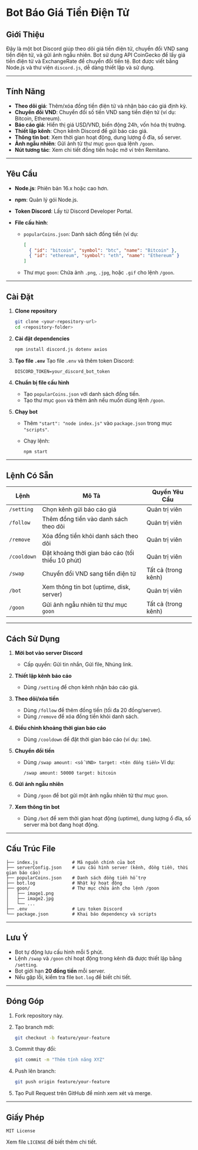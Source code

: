 # Bot Báo Giá Tiền Điện Tử

## Giới Thiệu

Đây là một bot Discord giúp theo dõi giá tiền điện tử, chuyển đổi VND sang tiền điện tử, và gửi ảnh ngẫu nhiên. Bot sử dụng API CoinGecko để lấy giá tiền điện tử và ExchangeRate để chuyển đổi tiền tệ. Bot được viết bằng Node.js và thư viện `discord.js`, dễ dàng thiết lập và sử dụng.

---

## Tính Năng

* **Theo dõi giá**: Thêm/xóa đồng tiền điện tử và nhận báo cáo giá định kỳ.
* **Chuyển đổi VND**: Chuyển đổi số tiền VND sang tiền điện tử (ví dụ: Bitcoin, Ethereum).
* **Báo cáo giá**: Hiển thị giá USD/VND, biến động 24h, vốn hóa thị trường.
* **Thiết lập kênh**: Chọn kênh Discord để gửi báo cáo giá.
* **Thông tin bot**: Xem thời gian hoạt động, dung lượng ổ đĩa, số server.
* **Ảnh ngẫu nhiên**: Gửi ảnh từ thư mục `goon` qua lệnh `/goon`.
* **Nút tương tác**: Xem chi tiết đồng tiền hoặc mở ví trên Remitano.

---

## Yêu Cầu

* **Node.js**: Phiên bản 16.x hoặc cao hơn.
* **npm**: Quản lý gói Node.js.
* **Token Discord**: Lấy từ Discord Developer Portal.
* **File cấu hình**:

  * `popularCoins.json`: Danh sách đồng tiền (ví dụ:

    ```json
    [
      { "id": "bitcoin", "symbol": "btc", "name": "Bitcoin" },
      { "id": "ethereum", "symbol": "eth", "name": "Ethereum" }
    ]
    ```
  * Thư mục `goon`: Chứa ảnh `.png`, `.jpg`, hoặc `.gif` cho lệnh `/goon`.

---

## Cài Đặt

1. **Clone repository**

   ```bash
   git clone <your-repository-url>
   cd <repository-folder>
   ```

2. **Cài đặt dependencies**

   ```bash
   npm install discord.js dotenv axios
   ```

3. **Tạo file `.env`**
   Tạo file `.env` và thêm token Discord:

   ```
   DISCORD_TOKEN=your_discord_bot_token
   ```

4. **Chuẩn bị file cấu hình**

   * Tạo `popularCoins.json` với danh sách đồng tiền.
   * Tạo thư mục `goon` và thêm ảnh nếu muốn dùng lệnh `/goon`.

5. **Chạy bot**

   * Thêm `"start": "node index.js"` vào `package.json` trong mục `"scripts"`.
   * Chạy lệnh:

     ```bash
     npm start
     ```

---

## Lệnh Có Sẵn

| Lệnh        | Mô Tả                                            | Quyền Yêu Cầu       |
| ----------- | ------------------------------------------------ | ------------------- |
| `/setting`  | Chọn kênh gửi báo cáo giá                        | Quản trị viên       |
| `/follow`   | Thêm đồng tiền vào danh sách theo dõi            | Quản trị viên       |
| `/remove`   | Xóa đồng tiền khỏi danh sách theo dõi            | Quản trị viên       |
| `/cooldown` | Đặt khoảng thời gian báo cáo (tối thiểu 10 phút) | Quản trị viên       |
| `/swap`     | Chuyển đổi VND sang tiền điện tử                 | Tất cả (trong kênh) |
| `/bot`      | Xem thông tin bot (uptime, disk, server)         | Quản trị viên       |
| `/goon`     | Gửi ảnh ngẫu nhiên từ thư mục `goon`             | Tất cả (trong kênh) |

---

## Cách Sử Dụng

1. **Mời bot vào server Discord**

   * Cấp quyền: Gửi tin nhắn, Gửi file, Nhúng link.

2. **Thiết lập kênh báo cáo**

   * Dùng `/setting` để chọn kênh nhận báo cáo giá.

3. **Theo dõi/xóa tiền**

   * Dùng `/follow` để thêm đồng tiền (tối đa 20 đồng/server).
   * Dùng `/remove` để xóa đồng tiền khỏi danh sách.

4. **Điều chỉnh khoảng thời gian báo cáo**

   * Dùng `/cooldown` để đặt thời gian báo cáo (ví dụ: `10m`).

5. **Chuyển đổi tiền**

   * Dùng `/swap amount: <số VND> target: <tên đồng tiền>`
     Ví dụ:

     ```
     /swap amount: 50000 target: bitcoin
     ```

6. **Gửi ảnh ngẫu nhiên**

   * Dùng `/goon` để bot gửi một ảnh ngẫu nhiên từ thư mục `goon`.

7. **Xem thông tin bot**

   * Dùng `/bot` để xem thời gian hoạt động (uptime), dung lượng ổ đĩa, số server mà bot đang hoạt động.

---

## Cấu Trúc File

```
├── index.js             # Mã nguồn chính của bot
├── serverConfig.json    # Lưu cấu hình server (kênh, đồng tiền, thời gian báo cáo)
├── popularCoins.json    # Danh sách đồng tiền hỗ trợ
├── bot.log              # Nhật ký hoạt động
├── goon/                # Thư mục chứa ảnh cho lệnh /goon
│   ├── image1.png
│   ├── image2.jpg
│   └── ...
├── .env                 # Lưu token Discord
└── package.json         # Khai báo dependency và scripts
```

---

## Lưu Ý

* Bot tự động lưu cấu hình mỗi 5 phút.
* Lệnh `/swap` và `/goon` chỉ hoạt động trong kênh đã được thiết lập bằng `/setting`.
* Bot giới hạn **20 đồng tiền** mỗi server.
* Nếu gặp lỗi, kiểm tra file `bot.log` để biết chi tiết.

---

## Đóng Góp

1. Fork repository này.
2. Tạo branch mới:

   ```bash
   git checkout -b feature/your-feature
   ```
3. Commit thay đổi:

   ```bash
   git commit -m "Thêm tính năng XYZ"
   ```
4. Push lên branch:

   ```bash
   git push origin feature/your-feature
   ```
5. Tạo Pull Request trên GitHub để mình xem xét và merge.

---

## Giấy Phép

```
MIT License
```

Xem file `LICENSE` để biết thêm chi tiết.
